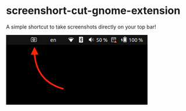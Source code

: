 # screenshort-cut-gnome-extension

A simple shortcut to take screenshots directly on your top bar!

![Screenshot](screenshot.png)
